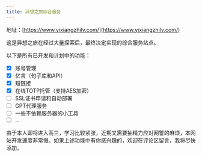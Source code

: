 ```yaml
---
title: 异想之旅综合服务
---
```


地址：[https://www.yixiangzhilv.com/](https://www.yixiangzhilv.com/)

这是异想之旅在经过大量探索后，最终决定实现的综合服务站点。

以下是所有已开发和计划中的功能：

- [x] 账号管理
- [x] 亿言（句子库和API）
- [x] 短链接
- [x] 在线TOTP托管（支持AES加密）
- [ ] SSL证书申请和自动部署
- [ ] GPT代理服务
- [ ] 一些不依赖服务器的小工具
- [ ] ...

由于本人即将进入高三，学习比较紧张，近期又需要抽精力应对网警的麻烦，本网站开发速度非常慢。如果上述功能中有你感兴趣的，欢迎在评论区留言，我将尽快添加。
